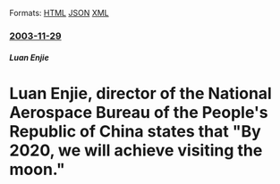 
Formats: [HTML](/news/2003/11/29/luan-enjie-director-of-the-national-aerospace-bureau-of-the-people-s-republic-of-china-states-that-by-2020-we-will-achieve-visiting-the.html)  [JSON](/news/2003/11/29/luan-enjie-director-of-the-national-aerospace-bureau-of-the-people-s-republic-of-china-states-that-by-2020-we-will-achieve-visiting-the.json)  [XML](/news/2003/11/29/luan-enjie-director-of-the-national-aerospace-bureau-of-the-people-s-republic-of-china-states-that-by-2020-we-will-achieve-visiting-the.xml)  

### [2003-11-29](/news/2003/11/29/index.md)

##### Luan Enjie
#  Luan Enjie, director of the National Aerospace Bureau of the People's Republic of China states that "By 2020, we will achieve visiting the moon."



